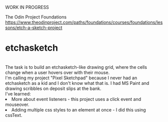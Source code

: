 WORK IN PROGRESS<br>

The Odin Project Foundations
https://www.theodinproject.com/paths/foundations/courses/foundations/lessons/etch-a-sketch-project
# etchasketch
<br>
The task is to build an etchasketch-like drawing grid, where the cells change when a user hovers over with their mouse.<br>
I'm calling my project "Pixel Sketchpad" because I never had an etchasketch as a kid and I don't know what that is. I had MS Paint and drawing scribbles on deposit slips at the bank.<br>
I've learned:<br>
<li>More about event listeners - this project uses a click event and mouseover.</li>
<li>Adding multiple css styles to an element at once - I did this using cssText.</li>